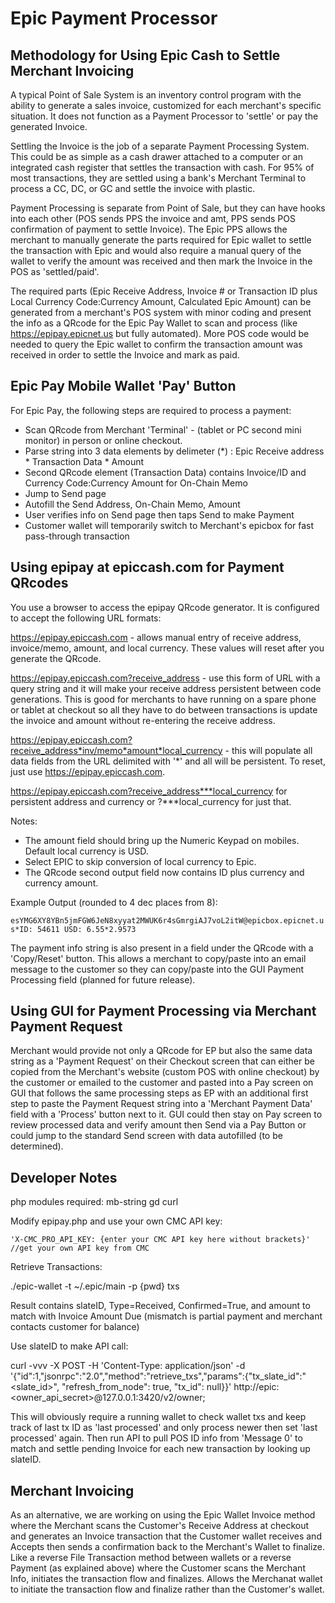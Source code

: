 # Epic Payment Processor
## Methodology for Using Epic Cash to Settle Merchant Invoicing

A typical Point of Sale System is an inventory control program with the ability to generate a sales invoice, customized for each merchant's specific situation. It does not function as a Payment Processor to 'settle' or pay the generated Invoice.

Settling the Invoice is the job of a separate Payment Processing System. This could be as simple as a cash drawer attached to a computer or an integrated cash register that settles the transaction with cash. For 95% of most transactions, they are settled using a bank's Merchant Terminal to process a CC, DC, or GC and settle the invoice with plastic.

Payment Processing is separate from Point of Sale, but they can have hooks into each other (POS sends PPS the invoice and amt, PPS sends POS confirmation of payment to settle Invoice). The Epic PPS allows the merchant to manually generate the parts required for Epic wallet to settle the transaction with Epic and would also require a manual query of the wallet to verify the amount was received and then mark the Invoice in the POS as 'settled/paid'.

The required parts (Epic Receive Address, Invoice # or Transaction ID plus Local Currency Code:Currency Amount, Calculated Epic Amount) can be generated from a merchant's POS system with minor coding and present the info as a QRcode for the Epic Pay Wallet to scan and process (like https://epipay.epicnet.us but fully automated). More POS code would be needed to query the Epic wallet to confirm the transaction amount was received in order to settle the Invoice and mark as paid.


## Epic Pay Mobile Wallet 'Pay' Button

For Epic Pay, the following steps are required to process a payment:

* Scan QRcode from Merchant 'Terminal' - (tablet or PC second mini monitor) in person or online checkout.
* Parse string into 3 data elements by delimeter (*) : Epic Receive address * Transaction Data * Amount
* Second QRcode element (Transaction Data) contains Invoice/ID and Currency Code:Currency Amount for On-Chain Memo
* Jump to Send page
* Autofill the Send Address, On-Chain Memo, Amount
* User verifies info on Send page then taps Send to make Payment
* Customer wallet will temporarily switch to Merchant's epicbox for fast pass-through transaction

## Using epipay at epiccash.com for Payment QRcodes

You use a browser to access the epipay QRcode generator. It is configured to accept the following URL formats:

https://epipay.epiccash.com - allows manual entry of receive address, invoice/memo,  amount, and local currency. These values will reset after you generate the QRcode.

https://epipay.epiccash.com?receive_address - use this form of URL with a query string and it will make your receive address persistent between code generations. This is good for merchants to have running on a spare phone or tablet at checkout so all they have to do between transactions is update the invoice and amount without re-entering the receive address.

https://epipay.epiccash.com?receive_address*inv/memo*amount*local_currency - this will populate all data fields from the URL delimited with '*' and all will be persistent. To reset, just use https://epipay.epiccash.com.

https://epipay.epiccash.com?receive_address***local_currency for persistent address and currency or ?***local_currency for just that.

Notes:
* The amount field should bring up the Numeric Keypad on mobiles. Default local currency is USD.
* Select EPIC to skip conversion of local currency to Epic.
* The QRcode second output field now contains ID plus currency and currency amount.

Example Output (rounded to 4 dec places from 8):

`esYMG6XY8YBn5jmFGW6JeN8xyyat2MWUK6r4sGmrgiAJ7voL2itW@epicbox.epicnet.us*ID: 54611 USD: 6.55*2.9573`

The payment info string is also present in a field under the QRcode with a 'Copy/Reset' button. This allows a merchant to copy/paste into an email message to the customer so they can copy/paste into the GUI Payment Processing field (planned for future release).

## Using GUI for Payment Processing via Merchant Payment Request

Merchant would provide not only a QRcode for EP but also the same data string as a 'Payment Request' on their Checkout screen that can either be copied from the Merchant's website (custom POS with online checkout) by the customer or emailed to the customer and pasted into a Pay screen on GUI that follows the same processing steps as EP with an additional first step to paste the Payment Request string into a 'Merchant Payment Data' field with a 'Process' button next to it. GUI could then stay on Pay screen to review processed data and verify amount then Send via a Pay Button or could jump to the standard Send screen with data autofilled (to be determined).

## Developer Notes

php modules required: mb-string gd curl

Modify epipay.php and use your own CMC API key:

```'X-CMC_PRO_API_KEY: {enter your CMC API key here without brackets}' //get your own API key from CMC```

Retrieve Transactions:

./epic-wallet -t ~/.epic/main -p {pwd} txs

Result contains slateID, Type=Received, Confirmed=True, and amount to match with Invoice Amount Due (mismatch is partial payment and merchant contacts customer for balance)

Use slateID to make API call:

curl -vvv  -X POST -H 'Content-Type: application/json' -d  '{"id":1,"jsonrpc":"2.0","method":"retrieve_txs","params":{"tx_slate_id":"<slate_id>", "refresh_from_node": true, "tx_id": null}}' http://epic:<owner_api_secret>@127.0.0.1:3420/v2/owner;

This will obviously require a running wallet to check wallet txs and keep track of last tx ID as 'last processed' and only process newer then set 'last processed' again. Then run API to pull POS ID info from 'Message 0' to match and settle pending Invoice for each new transaction by looking up slateID.

## Merchant Invoicing

As an alternative, we are working on using the Epic Wallet Invoice method where the Merchant scans the Customer's Receive Address at checkout and generates an Invoice transaction that the Customer wallet receives and Accepts then sends a confirmation back to the Merchant's Wallet to finalize. Like a reverse File Transaction method between wallets or a reverse Payment (as explained above) where the Customer scans the Merchant Info, initiates the transaction flow and finalizes. Allows the Merchanat wallet to initiate the transaction flow and finalize rather than the Customer's wallet.
